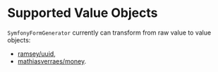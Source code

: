 # Supported Value Objects

`SymfonyFormGenerator` currently can transform from raw value to value objects:
 - [ramsey/uuid](https://github.com/ramsey/uuid),
 - [mathiasverraes/money](https://github.com/mathiasverraes/money).